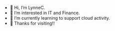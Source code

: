 - 👋 Hi, I’m LynneC.
- 👀 I’m interested in IT and Finance.
- 🌱 I’m currently learning to support cloud activity.
- 💞️ Thanks for visiting!!

<!---
klcollier/klcollier is a ✨ special ✨ repository because its `README.md` (this file) appears on your GitHub profile.
You can click the Preview link to take a look at your changes.
--->
